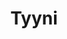 ---
artist: 'Cucina Povera'
title: Tyyni
apple_link: 'https://music.apple.com/us/album/tyyni/1499359181'
link: 'https://www.dropbox.com/s/i3e7qc6lv1xpc3y/Cucina.zip?dl=1'
content: ""
new_image: ../assets/FFWD/Cucina.jpg
published_date: '2020-04-04T03:25:05.000Z'
---